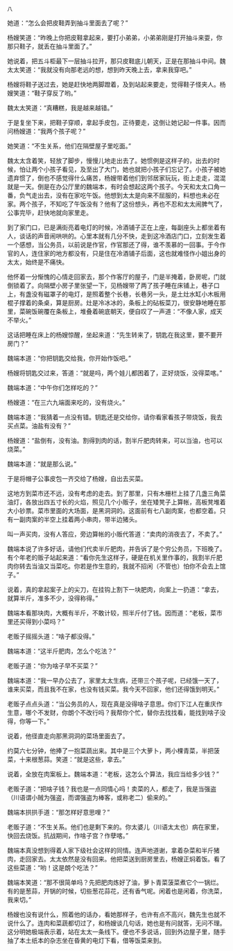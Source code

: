     八 

   她道：“怎么会把皮鞋弄到抽斗里面去了呢？”

   杨嫂笑道：“昨晚上你把皮鞋拿起来，要打小弟弟，小弟弟刚是打开抽斗来耍，你那只鞋子，就丢在抽斗里面了。”

   她说着，把五斗柜最下一层抽斗拉开，那只皮鞋底儿朝天，正是在那抽斗中间。魏太太笑道：“我就没有向那老远的想，想到昨天晚上去，拿来我穿吧。”

   杨嫂将鞋子送过去，她是赶快地两脚蹬着，及到站起来要走，觉得鞋子怪夹人。杨嫂笑道：“鞋子穿反了哟。”

   魏太太笑道：“真糟糕，我是越来越错。”

   于是复坐下来，把鞋子穿顺，拿起手皮包，正待要走，这倒让她记起一件事。因而问杨嫂道：“我两个孩子呢？”

   她笑道：“不生关系，他们在隔壁屋子里吃面。”

   魏太太含着笑，轻放了脚步，慢慢儿地走出去了。她惯例是这样子的，出去的时候，怕让两个小孩子看见，及至出了大门，她也就把小孩子们忘记了。小孩子被她遗弃惯了，倒也不感觉得什么痛苦，杨嫂带着他们到邻居家玩玩，街上走走，混混就是一天。倒是在办公厅里的魏端本，有时会想起这两个孩子。今天和太太口角一番，负气走出去，没有在家吃午饭。他想到太太是向来不屈服的，料想也未必在家。两个孩子，不知吃了午饭没有？他有了这份想头，再也不忍和太太闹脾气了，公事完毕，赶快地就向家里走。

   到了家门口，已是满街亮着电灯的时候，冷酒铺子正在上座，每副座头上都坐着有人，谈话的声音闹哄哄的。心里本就有几分不快，走到这冷酒店门口，立刻发生着一个感想，当公务员，以前说是作官，作官那还了得，谁不羡慕的一回事。于今作官的人，连住家的地方都没有，只是住在冷酒铺子后面，这也就难怪作小姐出身的太太，始终是不痛快。

   他怀着一分惭愧的心情走回家去，那个作客厅的屋子，门是半掩着，卧房呢，门就倒锁着了。向隔壁小房子里张望一下，见杨嫂带了两了孩子睡在床铺上，巷子口上，有盏没有磁罩子的电灯，是照着整个长巷，长巷另一头，是土灶水缸小木板用棍子撑着的条桌，算是厨房。灶是冷冰冰的，条板上的砧板菜刀，很安静地睡在那里，菜碗饭碗覆在条板上，堆叠着碗底朝天，便自叹了一声道：“不像人家，成天不举火。”

   这话把睡在床上的杨嫂惊醒，坐起来道：“先生转来了，钥匙在我这里，要不要开房门？”

   魏端本道：“你把钥匙交给我，你开始作饭吧。”

   杨嫂将钥匙交过来，答道：“就是吗，两个娃儿都困着了，正好烧饭，没得菜喀。”

   魏端本道：“中午你们怎样吃的？”

   杨嫂道：“在三六九端面来吃的，没有烧火。”

   魏端本道：“我猜着一点没有错。钥匙还是交给你，请你看家看孩子带烧饭，我去买点菜。油盐有没有？”

   杨嫂道：“盐倒有，没有油。割得到肉的话，割半斤肥肉转来，可以当油，也可以烧菜。”

   魏端本道：“就是那么说。”

   于是将帽子公事皮包一齐交给了杨嫂，自出去买菜。

   这地方到菜市还不远，没有考虑的走去。到了那里，只有木栅栏上挂了几盏三角菜油灯，各放出四五寸长的火焰，照见几个小贩子，坐在矮凳子上算帐，高板凳堆着大小钞票。菜市里面的大场面，是黑洞洞的。这面前有七八副肉案，也都空着。只有一副肉案的半空上挂着两小串肉，带半边猪头。

   叫一声买肉，没有人答应，旁边算帐的小贩代答道：“卖肉的消夜去了，不卖了。”

   魏端本说了许多好话，请他们代卖半斤肥肉，并告诉了是个穷公务员，下班晚了。有个年老的贩子站起来道：“看你先生这样子，硬是在机关里作事的，我割半斤肥肉你转去当油又当菜吃。你若是作生意的，我就不招闲（不管也）怕你不会去上馆子。”

   说着，真的拿起案子上的尖刀，在挂钩上割下一块肥肉，向案上一扔道：“拿去，就算半斤，准多不少，没得称得。”

   魏端本看那块肉，大概有半斤，不敢计较，照半斤付了钱。因而道：“老板，菜市里还买得到小菜吗？”

   老贩子摇摇头道：“啥子都没得。”

   魏端本道：“这半斤肥肉，怎么个吃法？”

   老贩子道：“你为啥子早不买菜？”

   魏端本道：“我一早办公去了，家里太太生病，还带三个孩子呢，已经饿一天了，谁来买菜，而且我不在家，也没有钱买菜。我今天不回家，他们还得饿到明天。”

   老贩子点点头道：“当公务员的人，现在真是没得啥子意思。你们下江人在重庆作生意，哪个不发财，你朗个不改行吗？我帮你个忙，替你去找找看，能找到啥子没得，你等一下。”

   说着，他径直走向那黑洞洞的菜场里面去了。

   约莫六七分钟，他捧了一抱菜蔬出来。其中是三个大萝卜，两小棵青菜，半把菠菜，十来根葱蒜。笑道：“就是这些，拿去。”

   说着，全放在肉案板上。魏端本道：“老板，这怎么个算法，我应当给多少钱？”

   老贩子道：“把啥子钱？我也是一点同情心吗！卖菜的人，都走了，我是当强盗（川语谓小贼为强盗，而谓强盗为棒客，或称老二）偷来的。”

   魏端本拱拱手道：“那怎样好意思哩？”

   老贩子道：“不生关系。他们也是剩下来的。你太婆儿（川语太太也）病在家里，快回去烧饭。抗战期间，作啥子宫？作孽喀。”

   魏端本真没想到得着人家下级社会这样的同情。连声地道谢，拿着杂菜和半斤猪肉，走回家去。太太依然是没有回来。他把菜送到厨房里去，杨嫂正焖着饭。看了这些菜道：“哟！这是朗个吃法？”

   魏端本笑道：“那不很简单吗？先把肥肉炼好了油，萝卜青菜菠菜煮它个一锅烂。有的是葱蒜，开锅的时候，切些葱花蒜花，还有香气呢。闲着也是闲着，你洗菜，我来切。”

   杨嫂也没有说什么，照着他的话办，看她那样子，也许有点不高兴，魏先生也就不说什么了。连肉和菜蔬都切过了，和杨嫂谈几句话，她也是有问就答，无问不理。这分明她极端表示着，站在太太一条线下。便也不多说话，回到外边屋子里，随手抽了本土纸本的杂志坐在昏黄的电灯下看，借等饭菜来到。

